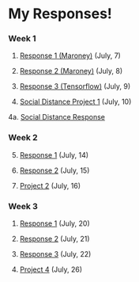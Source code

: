 # My Responses!


### Week 1

1) [Response 1 (Maroney)](https://Sarenaoberoi.github.io/Responses/maroney1) (July, 7)

2) [Response 2 (Maroney)](https://Sarenaoberoi.github.io/Responses/maroney2) (July, 8)

3) [Response 3 (Tensorflow)](https://Sarenaoberoi.github.io/Responses/TF3) (July, 9)

4) [Social Distance Project 1](https://youtu.be/5cCen4sSOXs) (July, 10) 
    
  4a. [Social Distance Response](https://Sarenaoberoi.github.io/Responses/responseproj)


### Week 2
  
5) [Response 1](https://Sarenaoberoi.github.io/Responses/jul14) (July, 14)

6) [Response 2](https://Sarenaoberoi.github.io/Responses/jul15) (July, 15)

7) [Project 2](https://Sarenaoberoi.github.io/Responses/proj2) (July, 16)


### Week 3

1) [Response 1](https://Sarenaoberoi.github.io/Responses/jul20) (July, 20)

2) [Response 2](https://Sarenaoberoi.github.io/Responses/jul21) (July, 21)

3) [Response 3](https://Sarenaoberoi.github.io/Responses/jul22) (July, 22)

4) [Project 4](https://Sarenaoberoi.github.io/Responses/proj4) (July, 26)
